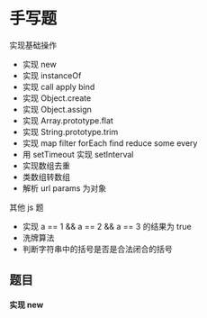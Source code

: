 # 手写题

实现基础操作

* 实现 new
* 实现 instanceOf
* 实现 call apply bind
* 实现 Object.create
* 实现 Object.assign
* 实现 Array.prototype.flat
* 实现 String.prototype.trim
* 实现 map filter forEach find reduce some every
* 用 setTimeout 实现 setInterval
* 实现数组去重
* 类数组转数组
* 解析 url params 为对象

其他 js 题

* 实现 a == 1 && a == 2 && a == 3 的结果为 true
* 洗牌算法
* 判断字符串中的括号是否是合法闭合的括号

## 题目

#### 实现 new


